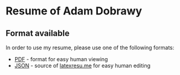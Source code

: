 # Resume of Adam Dobrawy

## Format available

In order to use my resume, please use one of the following formats:

* [PDF](./resume.pdf) - format for easy human viewing
* [JSON](./resume.json) - source of [latexresu.me](https://latexresu.me) for easy human editing
